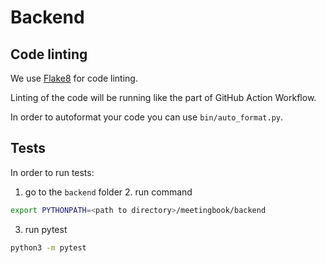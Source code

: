 # Backend

## Code linting

We use [Flake8](https://flake8.pycqa.org/en/2.5.5/index.html) for code linting.

Linting of the code will be running like the part of GitHub Action Workflow.

In order to autoformat your code you can use `bin/auto_format.py`.

## Tests

In order to run tests:
1. go to the `backend` folder 
   2. run command
```bash
export PYTHONPATH=<path to directory>/meetingbook/backend
```
3. run pytest
```bash
python3 -m pytest
```
